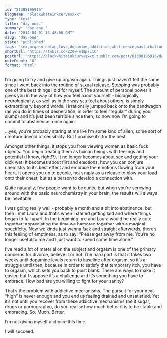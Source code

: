 ```yaml
---
id: "81388195916"
blogName: "blackwhiteinkcurvesxxx"
type: "text"
title: "day one."
summary: "day one."
date: "2014-04-01 13:48:00 GMT"
slug: "day-one"
state: "published"
tags: "sex,orgasm,nofap,love,dopamine,addiction,abstinence,masturbation"
shortUrl: "https://tmblr.co/ZZ0w-n1Bp7L1C"
postUrl: "https://blackwhiteinkcurvesxxx.tumblr.com/post/81388195916/day-one"
noteCount: "0"
format: "html"
---
```


I’m going to try and give up orgasm again. Things just haven’t felt the same since I went back into the routine of sexual release. Stopping was probably one of the best things I did for myself. The amount of personal power it gives you in the way of how you feel about yourself - biologically, neurologically, as well as in the way you feel about others, is simply extraordinary beyond words. I irrationally jumped back onto the bandwagon (as you do in times of desperation, in order to feel “regular” during your slump) and it’s just been terrible since then, so now now I’m going to commit to abstinence, once again. 

…yes, you’re probably staring at me like I’m some kind of alien; some sort of creature devoid of sensibility. But I promise it’s for the best. 

Amongst other things, it stops you from viewing women as basic fuck objects. You begin treating them as human beings with feelings and potential (I know, right!?). It no longer becomes about sex and getting your dick wet. It becomes about flirt and emotions; how you can conjure chemistry to it’s best effect and embrace the emotions flowing from your heart. It opens you up to people, not simply as a release to blow your load onto their chest, but as a person to develop a connection with. 

Quite naturally, few people want to be cunts, but when you’re screwing around with the basic neurochemistry in your brain, the results will always be inevitable. 

I was going really well - probably a month and a bit into abstinence, but then I met Laura and that’s when I started getting laid and where things began to fall apart. In the beginning, me and Laura would be really cute together; appreciating the time we harbored together with a magical specificity. Now we kinda just wanna fuck and straight afterwards, there’s this feeling of emptiness, as to say: “Please get away from me. You’re no longer useful to me and I just want to spend some time alone." 

I’ve read a lot of material on the subject and orgasm is one of the primary concerns for divorce, believe it or not. The hard part is that it takes two weeks until dopamine levels return to baseline after orgasm, so it’s a struggle until then, because in order to satisfy that temporary itch, you have to orgasm, which sets you back to point blank. There are ways to make it easier, but I suppose it’s a challenge and it’s something you have to embrace. How bad are you willing to fight for your sanity? 

That’s the problem with addictive mechanisms. The pursuit for your next "high” is never enough and you end up feeling drained and unsatisfied. Yet it’s not until you recover from these addictive mechanisms (be it sugar, drugs or pornography), do you realise how much better it is to be stable and embracing. So. Much. Better. 

I’m not giving myself a choice this time. 

I will succeed.
